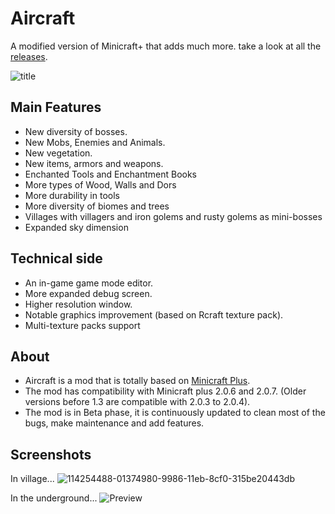 # Aircraft
A modified version of Minicraft+ that adds much more. take a look at all the [releases](https://github.com/TheBigEye/Aircraft-Mod/releases).

![title](https://user-images.githubusercontent.com/63316583/113479425-732f0080-9465-11eb-86d9-ffcf2c865f84.png)

## Main Features
- New diversity of bosses.
- New Mobs, Enemies and Animals.
- New vegetation.
- New items, armors and weapons.
- Enchanted Tools and Enchantment Books
- More types of Wood, Walls and Dors
- More durability in tools
- More diversity of biomes and trees
- Villages with villagers and iron golems and rusty golems as mini-bosses
- Expanded sky dimension

## Technical side
- An in-game game mode editor.
- More expanded debug screen.
- Higher resolution window.
- Notable graphics improvement (based on Rcraft texture pack).
- Multi-texture packs support

## About
- Aircraft is a mod that is totally based on [Minicraft Plus](https://github.com/chrisj42/minicraft-plus-revived).
- The mod has compatibility with Minicraft plus 2.0.6 and 2.0.7. (Older versions before 1.3 are compatible with 2.0.3 to 2.0.4).
- The mod is in Beta phase, it is continuously updated to clean most of the bugs, make maintenance and add features.

## Screenshots
In village...
![114254488-01374980-9986-11eb-8cf0-315be20443db](https://user-images.githubusercontent.com/63316583/114254689-3db77500-9987-11eb-8905-5ed3ff38614d.png)

In the underground...
![Preview](https://user-images.githubusercontent.com/63316583/114254700-4ad46400-9987-11eb-91de-a90fe81f742b.png)

